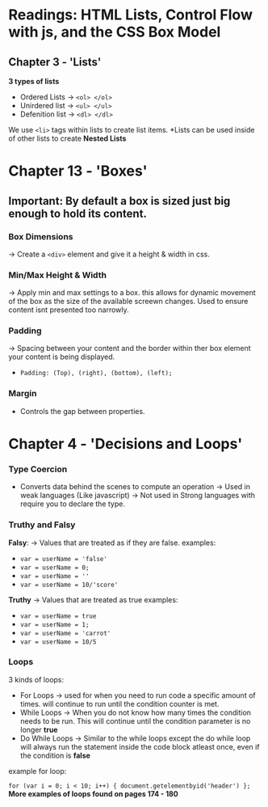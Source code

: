 # Readings: HTML Lists, Control Flow with js, and the CSS Box Model

## **Chapter 3 - 'Lists'**

**3 types of lists**
- Ordered Lists -> `<ol> </ol>`
- Unirdered list -> `<ul> </ul>`
- Defenition list -> `<dl> </dl>`

We use `<li>` tags within lists to create list items.
*Lists can be used inside of other lists to create **Nested Lists**

# **Chapter 13 - 'Boxes'**

## Important: By default a box is sized just big enough to hold its content.

### Box Dimensions

-> Create a `<div>` element and give it a height & width in css. 

### Min/Max Height & Width

-> Apply min and max settings to a box. this allows for dynamic movement of the box as the size of the available screewn changes. Used to ensure content isnt presented too narrowly.

### Padding
-> Spacing between your content and the border within ther box element your content is being displayed. 
- `Padding: (Top), (right), (bottom), (left);`

### Margin
- Controls the gap between properties.

# **Chapter 4 - 'Decisions and Loops'**

### Type Coercion
- Converts data behind the scenes to compute an operation
-> Used in weak languages (Like javascript)
-> Not used in Strong languages with require you to declare the type.

### Truthy and Falsy

**Falsy**:
-> Values that are treated as if they are false.
examples:
- `var = userName = 'false'`
- `var = userName = 0;`
- `var = userName = ''`
- `var = userName = 10/'score'`

**Truthy**
-> Values that are treated as true 
examples:
- `var = userName = true`
- `var = userName = 1;`
- `var = userName = 'carrot'`
- `var = userName = 10/5`

### **Loops**

3 kinds of loops:
- For Loops -> used for when you need to run code a specific amount of times. will continue to run until the condition counter is met.
- While Loops -> When you do not know how many times the condition needs to be run. This will continue until the condition parameter is no longer **true**
- Do While Loops -> Similar to the while loops except the do while loop will always run the statement inside the code block atleast once, even if the condition is **false**

example for loop:

`for (var i = 0; i < 10; i++) {
  document.getelementbyid('header')
};`
**More examples of loops found on pages 174 - 180**

